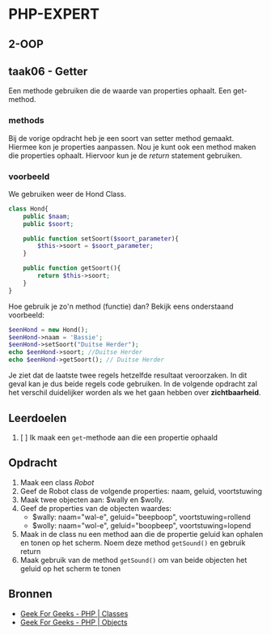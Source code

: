 # PHP-EXPERT

## 2-OOP

## taak06 - Getter

Een methode gebruiken die de waarde van properties ophaalt. Een get-method.

### methods

Bij de vorige opdracht heb je een soort van setter method gemaakt. Hiermee kon je properties aanpassen. Nou je kunt ook een method maken die properties ophaalt. Hiervoor kun je de _return_ statement gebruiken.

### voorbeeld

We gebruiken weer de Hond Class.

```php
class Hond{
    public $naam;
    public $soort;

    public function setSoort($soort_parameter){ 
        $this->soort = $soort_parameter;
    }

    public function getSoort(){
        return $this->soort;
    }
}

```

Hoe gebruik je zo'n method (functie) dan? Bekijk eens onderstaand voorbeeld:

```php
$eenHond = new Hond();
$eenHond->naam = 'Bassie';
$eenHond->setSoort("Duitse Herder");
echo $eenHond->soort; //Duitse Herder
echo $eenHond->getSoort(); // Duitse Herder
```

Je ziet dat de laatste twee regels hetzelfde resultaat veroorzaken. In dit geval kan je dus beide regels code gebruiken. In de volgende opdracht zal het verschil duidelijker worden als we het gaan hebben over __zichtbaarheid__.

## Leerdoelen

1. [ ] Ik maak een `get`-methode aan die een propertie ophaald

## Opdracht

1. Maak een class _Robot_
2. Geef de Robot class de volgende properties: naam, geluid, voortstuwing
3. Maak twee objecten aan: $wally en $wolly.
4. Geef de properties van de objecten waardes:
   - $wally: naam="wal-e", geluid="beepboop", voortstuwing=rollend
   - $wolly: naam="wol-e", geluid="boopbeep", voortstuwing=lopend
5. Maak in de class nu een method aan die de propertie geluid kan ophalen en tonen op het scherm. Noem deze method `getSound()` en gebruik return
6. Maak gebruik van de method `getSound()` om van beide objecten het geluid op het scherm te tonen

## Bronnen

- [Geek For Geeks - PHP | Classes](https://www.geeksforgeeks.org/php-classes/)
- [Geek For Geeks - PHP | Objects](https://www.geeksforgeeks.org/php-objects/)
